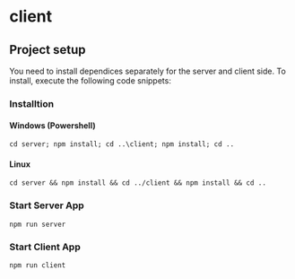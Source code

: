 # client

## Project setup
You need to install dependices separately for the server and client side. To install, execute the following code snippets:
### Installtion
#### Windows (Powershell)
```
cd server; npm install; cd ..\client; npm install; cd ..
```

#### Linux
```
cd server && npm install && cd ../client && npm install && cd ..
```

### Start Server App
```
npm run server
```

### Start Client App
```
npm run client
```